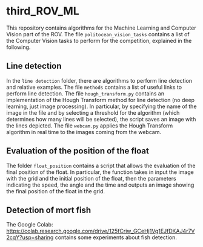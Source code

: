 # third_ROV_ML

This repository contains algorithms for the Machine Learning and Computer Vision part of the ROV. The file `politocean_vision_tasks` contains a list of the Computer Vision tasks to perform for the competition, explained in the following.

## Line detection
In the `line detection` folder, there are algorithms to perform line detection and relative examples. The file `methods` contains a list of useful links to perform line detection. The file `hough_transform.py` contains an implementation of the Hough Transform method for line detection (no deep learning, just image processing). In particular, by specifying the name of the image in the file and by selecting a threshold for the algorithm (which determines how many lines will be selected), the script saves an image with the lines depicted. The file `webcam.py` applies the Hough Transform algorithm in real time to the images coming from the webcam.

## Evaluation of the position of the float
The folder `float_position` contains a script that allows the evaluation of the final position of the float. In particular, the function takes in input the image with the grid and the initial position of the float, then the parameters indicating the speed, the angle and the time and outputs an image showing the final position of the float in the grid.

## Detection of mort fish
The Google Colab: https://colab.research.google.com/drive/125fCriw_GCeHj1Vg1EJfDKAJ4r7V2cqY?usp=sharing contains some experiments about fish detection.


